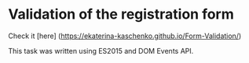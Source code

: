 # Validation of the registration form

Check it [here] (https://ekaterina-kaschenko.github.io/Form-Validation/)

This task was written using ES2015 and DOM Events API.
